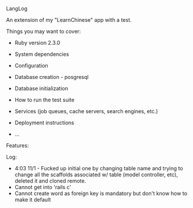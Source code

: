 LangLog

An extension of my "LearnChinese" app with a test. 

Things you may want to cover:

* Ruby version 2.3.0

* System dependencies

* Configuration

* Database creation - posgresql

* Database initialization

* How to run the test suite

* Services (job queues, cache servers, search engines, etc.)

* Deployment instructions

* ...

Features:

Log:
- 4:03 11/1 - Fucked up initial one by changing table name and trying to change all the scaffolds associated w/ table (model controller, etc), deleted it and cloned remote. 
- Cannot get into 'rails c'
- Cannot create word as foreign key is mandatory but don't know how to make it default
